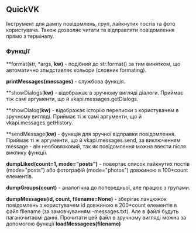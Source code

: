 ## QuickVK

Інструмент для дампу повідомлень, груп, лайкнутих постів та фото користувача. Також дозволяє читати та відправляти повідомлення прямо з терміналу. 

### Функції

**format(str, *args, **kw)** - подібний до str.format() за тим винятком, що автоматично зпыдставляє кольори (словник formating).

**printMessages(messages)** - службова функція.

**showDialogs(**kw)** - відображає в зручному вигляді діалоги. Приймає тіж самі аргументи, що й vkapi.messages.getDialogs.

**showDialog(**kw)** - відображає історію переписки з користувачем в зручному вигляді. Приймає ті ж самі аргументи, що й vkapi.messages.getHistory.

**sendMessage(**kw)** - функція для зручної відправки повідомлення. Приймає ті ж аргументи, що й vkapi.messages.send, за виключенням message - він необовязковий, так як повідомлення можна ввести після виклику функції.

**dumpLiked(count=1, mode="posts")** - повертає список лайкнутих постів (mode="posts") або фотографій (mode="photos") довжиною в 100*count елементів.

**dumpGroups(count)** - аналогічна до попередньої, але працює з групами.

**dumpMessages(id, count, filename=None)** - зберігає ланцюжок повідомлень з користувачем id довжиною в 200*count елементів в файл filename (за замовчуванням <id>-messages.txt). Але в файлі будуть паганочитаємі данні. Прочитати цей файл в зручному вигляді можна за допомогою функції **loadMessagees(filename)**
